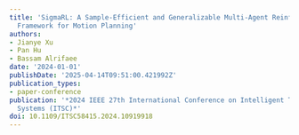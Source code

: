 ```yaml
---
title: 'SigmaRL: A Sample-Efficient and Generalizable Multi-Agent Reinforcement Learning
  Framework for Motion Planning'
authors:
- Jianye Xu
- Pan Hu
- Bassam Alrifaee
date: '2024-01-01'
publishDate: '2025-04-14T09:51:00.421992Z'
publication_types:
- paper-conference
publication: '*2024 IEEE 27th International Conference on Intelligent Transportation
  Systems (ITSC)*'
doi: 10.1109/ITSC58415.2024.10919918
---
```

